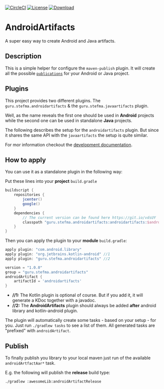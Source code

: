 [![CircleCI](https://circleci.com/gh/StefMa/AndroidArtifacts.svg?style=svg)](https://circleci.com/gh/StefMa/AndroidArtifacts)
[![License](https://img.shields.io/badge/License-Apache%202.0-blue.svg)](https://opensource.org/licenses/Apache-2.0)
[![Download](https://api.bintray.com/packages/stefma/maven/AndroidArtifacts/images/download.svg) ](https://bintray.com/stefma/maven/AndroidArtifacs/_latestVersion)

# AndroidArtifacts 
A super easy way to create Android and Java artifacts.

## Description
This is a simple helper for configure the `maven-publish` plugin.
It will create all the possible [`publications`](https://docs.gradle.org/current/userguide/publishing_maven.html#publishing_maven:publications) 
for your Android or Java project.

## Plugins
This project provides two different plugins.
The `guru.stefma.androidartifacts` & the `guru.stefma.javaartifacts` plugin.

Well, as the name reveals the first one should be used in **Android** projects
while the second one can be used in standalone **Java** projects.

The following describes the setup for the `androidartifacts` plugin.
But since it shares the same API with the `javaartifacts` the setup is quite similar.

For mor information checkout the [development documentation](DEVELOPMENT.md).

## How to apply
You can use it as a standalone plugin in the following way:

Put these lines into your **project** `build.gradle`
```groovy
buildscript {
    repositories {
        jcenter()
        google()
    }
    dependencies {
        // The current version can be found here https://git.io/vdsUY
        classpath "guru.stefma.androidartifacts:androidartifacts:$androidArtifactsVersion"
    }
}
```

Then you can apply the plugin to your **module** `build.gradle`:
```groovy
apply plugin: "com.android.library"
apply plugin: "org.jetbrains.kotlin-android" //1
apply plugin: "guru.stefma.androidartifacts" //2

version = "1.0.0"
group = "guru.stefma.androidartifacts"
androidArtifact {
    artifactId = 'androidartifacts'
}
```
* **//1:** The Kotlin plugin is optional of course. But if you add it, it will generate a KDoc together with a javadoc.
* **//2:** The **AndroidArtifacts** plugin should always be added **after** android library and kotlin-android plugin.

The plugin will automatically create some tasks - based on your setup - for you. 
Just run `./gradlew tasks` to see a list of them. 
All generated tasks are "prefixed" with `androidArtifact`.

## Publish
To finally publish you library to your local maven just run of the available `androidArtfactAar*` task.

E.g. the following will publish the **release** build type:
```
./gradlew :awesomeLib:androidArtifactRelease
```
